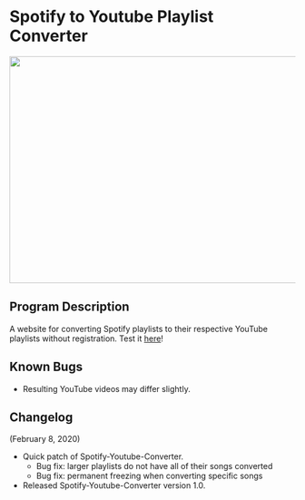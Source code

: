 # Spotify to Youtube Playlist Converter
<p align="center">
  <img width="800" height="400" src="https://i.imgur.com/tVNWSx8.png">
</p>



## Program Description

A website for converting Spotify playlists to their respective YouTube playlists without registration. Test it [here](https://ptjung.github.io/Spotify-Youtube-Converter)!

## Known Bugs

* Resulting YouTube videos may differ slightly.

## Changelog

(February 8, 2020)
* Quick patch of Spotify-Youtube-Converter.
  * Bug fix: larger playlists do not have all of their songs converted
  * Bug fix: permanent freezing when converting specific songs
* Released Spotify-Youtube-Converter version 1.0.

